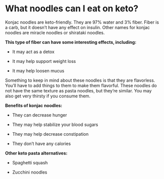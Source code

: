 # What noodles can I eat on keto?

Konjac noodles are keto-friendly. They are 97% water and 3% fiber. Fiber is a carb, but it doesn’t have any effect on insulin. Other names for konjac noodles are miracle noodles or shirataki noodles.

**This type of fiber can have some interesting effects, including:**

- It may act as a detox

- It may help support weight loss

- It may help loosen mucus

Something to keep in mind about these noodles is that they are flavorless. You’ll have to add things to them to make them flavorful. These noodles do not have the same texture as pasta noodles, but they’re similar. You may also get very thirsty if you consume them.

**Benefits of konjac noodles:**

- They can decrease hunger

- They may help stabilize your blood sugars

- They may help decrease constipation

- They don’t have any calories

**Other keto pasta alternatives:**

- Spaghetti squash

- Zucchini noodles